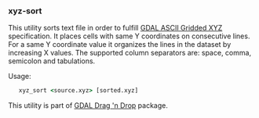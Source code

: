 ﻿### xyz-sort
This utility sorts text file in order to fulfill [GDAL ASCII Gridded XYZ](http://www.gdal.org/frmt_xyz.html) specification.
It places cells with same Y coordinates on consecutive lines.
For a same Y coordinate value it organizes the lines in the dataset by increasing X values.
The supported column separators are: space, comma, semicolon and tabulations.  
  
Usage:
```bat  
   xyz_sort <source.xyz> [sorted.xyz]  
```
  
  
This utility is part of [GDAL Drag 'n Drop](https://github.com/kubaszostak/gdal-dragndrop) package.